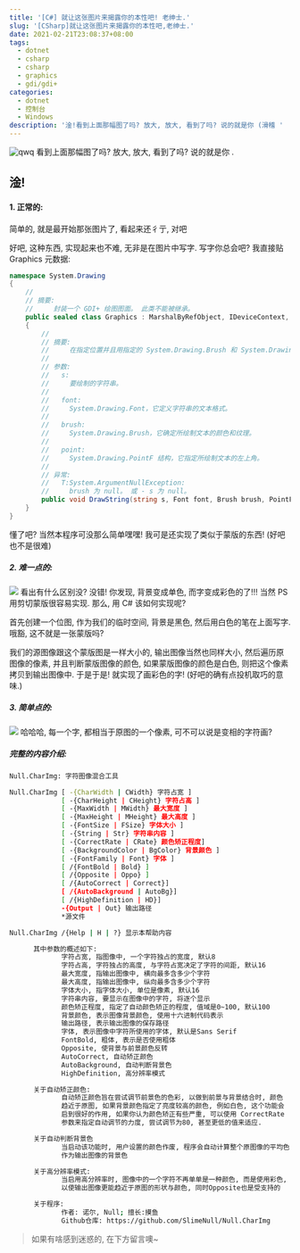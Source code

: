 ```yaml
---
title: '[C#] 就让这张图片来揭露你的本性吧! 老绅士.'
slug: '[CSharp]就让这张图片来揭露你的本性吧,老绅士.'
date: 2021-02-21T23:08:37+08:00
tags:
  - dotnet
  - csharp
  - csharp
  - graphics
  - gdi/gdi+
categories:
  - dotnet
  - 控制台
  - Windows
description: '淦!看到上面那幅图了吗? 放大, 放大, 看到了吗? 说的就是你 (滑稽 '
---
```


![qwq](images/20210212012512552.jpg)
看到上面那幅图了吗? 放大, 放大, 看到了吗? 说的就是你 .


## 淦!

#### 1. 正常的:

简单的, 就是最开始那张图片了, 看起来还彳亍, 对吧


好吧, 这种东西, 实现起来也不难, 无非是在图片中写字. 写字你总会吧? 我直接贴 Graphics 元数据:

```csharp
namespace System.Drawing
{
    //
    // 摘要:
    //     封装一个 GDI+ 绘图图面。 此类不能被继承。
    public sealed class Graphics : MarshalByRefObject, IDeviceContext, IDisposable
    {
        //
        // 摘要:
        //     在指定位置并且用指定的 System.Drawing.Brush 和 System.Drawing.Font 对象绘制指定的文本字符串。
        //
        // 参数:
        //   s:
        //     要绘制的字符串。
        //
        //   font:
        //     System.Drawing.Font，它定义字符串的文本格式。
        //
        //   brush:
        //     System.Drawing.Brush，它确定所绘制文本的颜色和纹理。
        //
        //   point:
        //     System.Drawing.PointF 结构，它指定所绘制文本的左上角。
        //
        // 异常:
        //   T:System.ArgumentNullException:
        //     brush 为 null。 或 - s 为 null。
        public void DrawString(string s, Font font, Brush brush, PointF point);
    }
}
```

懂了吧? 当然本程序可没那么简单嘿嘿! 我可是还实现了类似于蒙版的东西! (好吧也不是很难)


##### 2. 难一点的:

![](images/20210220205921619.jpg)
看出有什么区别没? 没错! 你发现, 背景变成单色, 而字变成彩色的了!!! 当然 PS 用剪切蒙版很容易实现. 那么, 用 C# 该如何实现呢?


首先创建一个位图, 作为我们的临时空间, 背景是黑色, 然后用白色的笔在上面写字. 哦豁, 这不就是一张蒙版吗? 


我们的源图像跟这个蒙版图是一样大小的, 输出图像当然也同样大小, 然后遍历原图像的像素, 并且判断蒙版图像的颜色, 如果蒙版图像的颜色是白色, 则把这个像素拷贝到输出图像中. 于是于是! 就实现了画彩色的字! (好吧的确有点投机取巧的意味.)


##### 3. 简单点的:

![](images/20210221230415739.jpg)
哈哈哈, 每一个字, 都相当于原图的一个像素, 可不可以说是变相的字符画?


##### 完整的内容介绍:

```bash
Null.CharImg: 字符图像混合工具

Null.CharImg [ -{CharWidth | CWidth} 字符占宽 ]
             [ -{CharHeight | CHeight} 字符占高 ]
             [ -{MaxWidth | MWidth} 最大宽度 ]
             [ -{MaxHeight | MHeight} 最大高度 ]
             [ -{FontSize | FSize} 字体大小 ]
             [ -{String | Str} 字符串内容 ]
             [ -{CorrectRate | CRate} 颜色矫正程度]
             [ -{BackgroundColor | BgColor} 背景颜色 ]
             [ -{FontFamily | Font} 字体 ]
             [ /{FontBold | Bold} ]
             [ /{Opposite | Oppo} ]
             [ /{AutoCorrect | Correct}]
             [ /{AutoBackground | AutoBg}]
             [ /{HighDefinition | HD}]
             -{Output | Out} 输出路径
             *源文件

Null.CharImg /{Help | H | ?} 显示本帮助内容

      其中参数的概述如下:
             字符占宽, 指图像中, 一个字符独占的宽度, 默认8
             字符占高, 字符独占的高度, 与字符占宽决定了字符的间距, 默认16
             最大宽度, 指输出图像中, 横向最多含多少个字符
             最大高度, 指输出图像中, 纵向最多含多少个字符
             字体大小, 指字体大小, 单位是像素, 默认16
             字符串内容, 要显示在图像中的字符, 将逐个显示
             颜色矫正程度, 指定了自动颜色矫正的程度, 值域是0~100, 默认100
             背景颜色, 表示图像背景颜色, 使用十六进制代码表示
             输出路径, 表示输出图像的保存路径
             字体, 表示图像中字符所使用的字体, 默认是Sans Serif
             FontBold, 粗体, 表示是否使用粗体
             Opposite, 使背景与前景颜色反转
             AutoCorrect, 自动矫正颜色
             AutoBackground, 自动判断背景色
             HighDefinition, 高分辨率模式

      关于自动矫正颜色:
             自动矫正颜色旨在尝试调节前景色的色彩, 以做到前景与背景结合时, 颜色
             趋近于原图, 如果背景颜色指定了亮度较高的颜色, 例如白色, 这个功能会
             启到很好的作用, 如果你认为颜色矫正有些严重, 可以使用 CorrectRate
             参数来指定自动调节的力度, 尝试调节为80, 甚至更低的值来适应.

      关于自动判断背景色
             当启动该功能时, 用户设置的颜色作废, 程序会自动计算整个原图像的平均色
             作为输出图像的背景色

      关于高分辨率模式:
             当启用高分辨率时, 图像中的一个字符不再单单是一种颜色, 而是使用彩色,
             以使输出图像更能趋近于原图的形状与颜色, 同时Opposite也是受支持的

      关于程序:
             作者: 诺尔, Null; 擅长:摸鱼
             Github仓库: https://github.com/SlimeNull/Null.CharImg
```


> 如果有啥感到迷惑的, 在下方留言噢~
